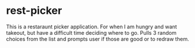 # rest-picker

This is a restaraunt picker application. For when I am hungry and want takeout, but have a difficult time deciding where to go. Pulls 3 random choices from the list and prompts user if those are good or to redraw them.
